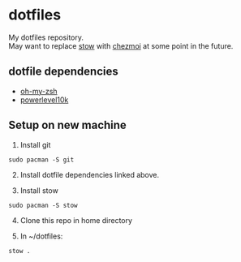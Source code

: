 # dotfiles
My dotfiles repository.<br>
May want to replace [stow](https://www.gnu.org/software/stow/) with [chezmoi](https://www.chezmoi.io/) at some point in the future.

## dotfile dependencies
- [oh-my-zsh](https://github.com/ohmyzsh/ohmyzsh)
- [powerlevel10k](https://github.com/romkatv/powerlevel10k)

## Setup on new machine

1. Install git<br>
```
sudo pacman -S git
```

2. Install dotfile dependencies linked above.

3. Install stow<br>
```
sudo pacman -S stow
```

4. Clone this repo in home directory

5. In ~/dotfiles:<br>
```
stow .
```
